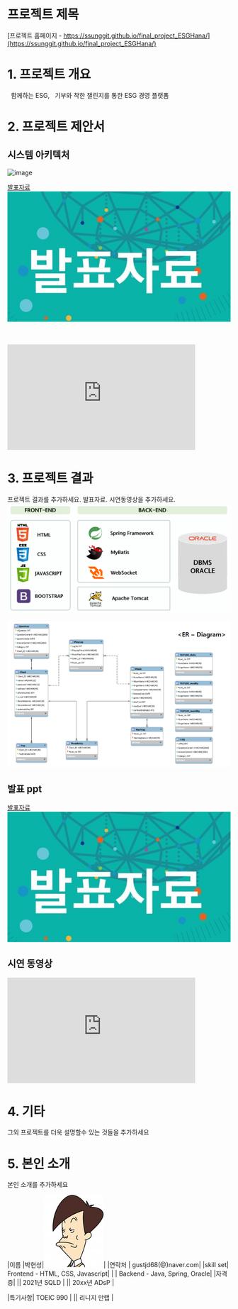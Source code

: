 # 프로젝트 제목

[프로젝트 홈페이지 - https://ssunggit.github.io/final_project_ESGHana/](https://ssunggit.github.io/final_project_ESGHana/)

# 1. 프로젝트 개요
 
함께하는 ESG,  
기부와 착한 챌린지를 통한 ESG 경영 플랫폼

# 2. 프로젝트 제안서

## 시스템 아키텍처
![image](https://user-images.githubusercontent.com/85282833/194972582-57744ffe-1ce2-48a8-adb4-879e849a2ddb.png)

 
[발표자료<img src="ppt.jpg"/>](/project.pptx)<br>
<br> <br> 
  <iframe width="424" height="238" src="https://www.youtube.com/embed/reOGfxYJre0" title="YouTube video player" frameborder="0" allow="accelerometer; autoplay; clipboard-write; encrypted-media; gyroscope; picture-in-picture" allowfullscreen></iframe>

# 3. 프로젝트 결과
프로젝트 결과를 추가하세요. 발표자료. 시연동영상을 추가하세요.
   <img src="architecture.png"/><br>
   
   <img src="erd.JPG"/><br>
## 발표 ppt 

[발표자료<img src="ppt.jpg"/>](/project.pptx)<br>
## 시연 동영상 

  <iframe width="424" height="238" src="https://www.youtube.com/embed/reOGfxYJre0" title="YouTube video player" frameborder="0" allow="accelerometer; autoplay; clipboard-write; encrypted-media; gyroscope; picture-in-picture" allowfullscreen></iframe>

# 4. 기타
그외 프로젝트를 더욱 설명할수 있는 것들을 추가하세요
 
# 5. 본인 소개

본인 소개를 추가하세요

|이름 |박현성|![gdKO](/gdko.jpg)|
|연락처 |  gustjd68(@)naver.com|
|skill set| Frontend - HTML, CSS, Javascript|
| | Backend - Java, Spring, Oracle|
|자격증|
|| 2021년 SQLD |
|| 20xx년 ADsP |

|특기사항|  TOEIC 990 |
||  리니지 만랩 |


